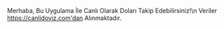 Merhaba, Bu Uygulama İle Canlı Olarak Doları Takip Edebilirsiniz!\n
Veriler https://canlidoviz.com'dan Alınmaktadır.
